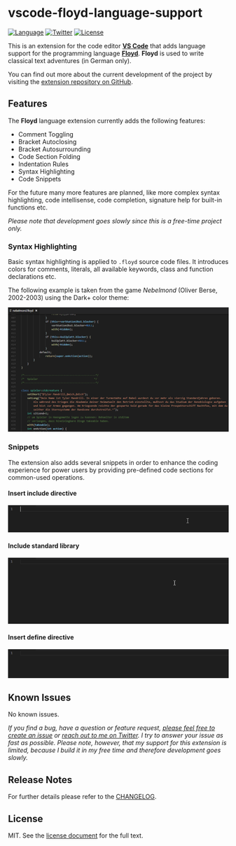 # vscode-floyd-language-support

[![Language](https://img.shields.io/badge/language-floyd-green.svg?style=flat-square)](http://oliver-berse.de/)
[![Twitter](https://img.shields.io/badge/twitter-pythooonuser-green.svg?style=flat-square)](https://twitter.com/pythooonuser/)
[![License](https://img.shields.io/badge/license-MIT-green.svg?style=flat-square)](./LICENSE)

This is an extension for the code editor [**VS Code**](https://code.visualstudio.com/) that adds language support for the programming language [**Floyd**](http://oliver-berse.de/). **Floyd** is used to write classical text adventures (in German only).

You can find out more about the current development of the project by visiting the [extension repository on GitHub](https://github.com/pythooonuser/vscode-floyd-language-support/).

## Features

The **Floyd** language extension currently adds the following features:

- Comment Toggling
- Bracket Autoclosing
- Bracket Autosurrounding
- Code Section Folding
- Indentation Rules
- Syntax Highlighting
- Code Snippets

For the future many more features are planned, like more complex syntax highlighting, code intellisense, code completion, signature help for built-in functions etc.

_Please note that development goes slowly since this is a free-time project only._

### Syntax Highlighting

Basic syntax highlighting is applied to `.floyd` source code files. It introduces colors for comments, literals, all available keywords, class and function declarations etc.

The following example is taken from the game _Nebelmond_ (Oliver Berse, 2002-2003) using the Dark+ color theme:

![Syntax Highlighting Example](https://raw.githubusercontent.com/PythooonUser/vscode-floyd-language-support/master/.media/syntax_highlighting.png)

### Snippets

The extension also adds several snippets in order to enhance the coding experience for power users by providing pre-defined code sections for common-used operations.

#### Insert include directive

![Insert include directive snippet](https://raw.githubusercontent.com/PythooonUser/vscode-floyd-language-support/master/.media/snippet_include.gif)

#### Include standard library

![Include standard library snippet](https://raw.githubusercontent.com/PythooonUser/vscode-floyd-language-support/master/.media/snippet_include_stdlib.gif)

#### Insert define directive

![Insert define directive snippet](https://raw.githubusercontent.com/PythooonUser/vscode-floyd-language-support/master/.media/snippet_define.gif)

## Known Issues

No known issues.

_If you find a bug, have a question or feature request, [please feel free to create an issue](https://github.com/PythooonUser/vscode-floyd-language-support/issues/new) or [reach out to me on Twitter](https://twitter.com/PythooonUser). I try to answer your issue as fast as possible. Please note, however, that my support for this extension is limited, because I build it in my free time and therefore development goes slowly._

## Release Notes

For further details please refer to the [CHANGELOG](https://github.com/PythooonUser/vscode-floyd-language-support/blob/master/CHANGELOG.md).

## License

MIT. See the [license document](https://github.com/PythooonUser/vscode-floyd-language-support/blob/master/LICENSE) for the full text.
